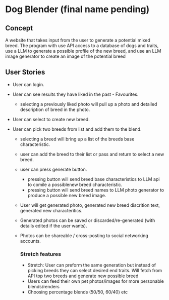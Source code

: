 
# Dog Blender (final name pending)

## Concept

A website that takes input from the user to generate a potential mixed breed. The program with use API access to a database of dogs and traits, use a LLM to generate a possible profile of the new breed, and use an LLM image generator to create an image of the potential breed

## User Stories

- User can login.
- User can see results they have liked in the past - Favourites.
  - selecting a previously liked photo will pull up a photo and detailed description of breed in the photo.

- User can select to create new breed.
- User can pick two breeds from list and add them to the blend.
  - selecting a breed will bring up a list of the breeds base characteristic.
  - user can add the breed to their list or pass and return to select a new breed.
  - user can press generate button.
    - pressing button will send breed base characteristics to LLM api to comile a possiblenew breed characteristic.
    - pressing button will send breed names to LLM photo generator to produce a possible new breed image.
  - User will get generated photo, generated new breed discrition text, generated new characteritics.
  - Generated photos can be saved or discarded/re-generated (with details edited if the user wants).
  - Photos can be shareable / cross-posting to social networking accounts.

    ### Stretch features

    - Stretch: User can preform the same generation but instead of picking breeds they can select desired end traits. Will fetch from API top two breeds and generate new possible breed
    - Users can feed their own pet photos/images for more personable blends/renders
    - Choosing percentage blends (50/50, 60/40) etc


